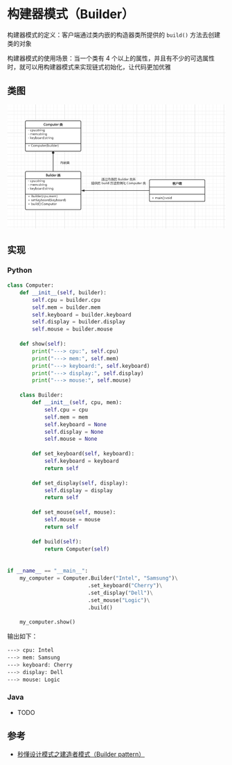# 构建器模式（Builder）

构建器模式的定义：客户端通过类内嵌的构造器类所提供的 `build()` 方法去创建类的对象

构建器模式的使用场景：当一个类有 4 个以上的属性，并且有不少的可选属性时，就可以用构建器模式来实现链式初始化，让代码更加优雅

## 类图

![](https://raw.githubusercontent.com/hsxhr-10/Blog/master/image/%E8%AE%BE%E8%AE%A1%E6%A8%A1%E5%BC%8F-10.png)

## 实现

### Python

```python
class Computer:
    def __init__(self, builder):
        self.cpu = builder.cpu
        self.mem = builder.mem
        self.keyboard = builder.keyboard
        self.display = builder.display
        self.mouse = builder.mouse

    def show(self):
        print("---> cpu:", self.cpu)
        print("---> mem:", self.mem)
        print("---> keyboard:", self.keyboard)
        print("---> display:", self.display)
        print("---> mouse:", self.mouse)

    class Builder:
        def __init__(self, cpu, mem):
            self.cpu = cpu
            self.mem = mem
            self.keyboard = None
            self.display = None
            self.mouse = None

        def set_keyboard(self, keyboard):
            self.keyboard = keyboard
            return self

        def set_display(self, display):
            self.display = display
            return self

        def set_mouse(self, mouse):
            self.mouse = mouse
            return self

        def build(self):
            return Computer(self)


if __name__ == "__main__":
    my_computer = Computer.Builder("Intel", "Samsung")\
                          .set_keyboard("Cherry")\
                          .set_display("Dell")\
                          .set_mouse("Logic")\
                          .build()

    my_computer.show()
```

输出如下：

```BASH
---> cpu: Intel
---> mem: Samsung
---> keyboard: Cherry
---> display: Dell
---> mouse: Logic
```

### Java

- TODO

## 参考

- [秒懂设计模式之建造者模式（Builder pattern）](https://zhuanlan.zhihu.com/p/58093669#:~:text=%E5%A6%82%E4%B8%8A%E5%9B%BE%E6%89%80%E7%A4%BA%EF%BC%8Cbuilder,%E7%B1%BB%E9%9C%80%E8%A6%81%E5%AE%9E%E7%8E%B0%E8%BF%99%E4%BA%9B%E6%AD%A5%E9%AA%A4%E3%80%82)
